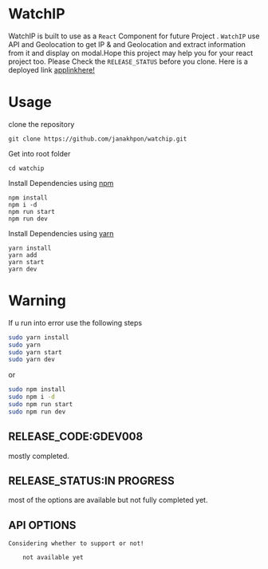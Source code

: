 # WatchIP
  WatchIP is built to use as a `React` Component for future Project . `WatchIP` use API and Geolocation to get IP & and Geolocation and extract information from it and display on modal.Hope this project may help you for your react project too. Please Check the `RELEASE_STATUS` before you clone. Here is a deployed link [applinkhere!](https://competent-minsky-c4f6af.netlify.com/)



# Usage

clone the repository

    git clone https://github.com/janakhpon/watchip.git

Get into root folder

    cd watchip

Install Dependencies using [npm](https://www.npmjs.com/)

    npm install
    npm i -d
    npm run start
    npm run dev

Install Dependencies using [yarn](https://yarnpkg.com/en/)

    yarn install
    yarn add
    yarn start
    yarn dev




# Warning
If u run into error use the following steps

```bash
sudo yarn install
sudo yarn
sudo yarn start
sudo yarn dev
```
or

```bash
sudo npm install
sudo npm i -d
sudo npm run start
sudo npm run dev
```

## RELEASE_CODE:GDEV008
  mostly completed.

## RELEASE_STATUS:IN PROGRESS
 most of the options are available but not fully completed yet.

## API OPTIONS
    Considering whether to support or not!
    
```bash
    not available yet
```


